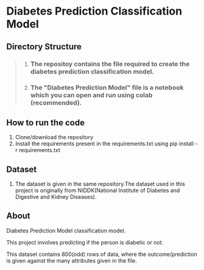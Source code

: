 # Diabetes Prediction Classification Model


## Directory Structure

> 1. ### The repositoy contains the file required to create the diabetes prediction classification model.
> 2. ### The "Diabetes Prediction Model" file is a notebook which you can open and run using colab (recommended).

## How to run the code
1. Clone/download the repository
2. Install the requirements present in the requirements.txt using pip install -r requirements.txt

## Dataset
1. The dataset is given in the same repository.The dataset used in this project is originally from NIDDK(National Institute of Diabetes and Digestive and Kidney Diseases).


## About
Diabetes Prediction Model classification model.

This project involves predicting if the person is diabetic or not.

This dataset contains 800(odd) rows of data, where the outcome/prediction is given against the many attributes given in the file.
